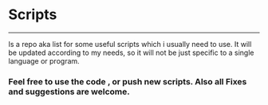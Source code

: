 # Scripts
---

Is a repo aka list for some useful scripts which i usually need to use.
It will be updated according to my needs, so it will not be just specific to a single language or program.

### Feel free to use the code , or push new scripts. Also all Fixes and suggestions are welcome.
